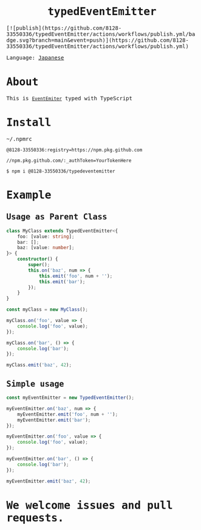 <samp>
<div align="center">

# typedEventEmitter

</div>
[![publish](https://github.com/8128-33550336/typedEventEmitter/actions/workflows/publish.yml/badge.svg?branch=main&event=push)](https://github.com/8128-33550336/typedEventEmitter/actions/workflows/publish.yml)

Language: [Japanese](./README-ja.md)

# About

This is [`EventEmiter`](https://nodejs.org/dist/latest-v18.x/docs/api/events.html#class-eventemitter) typed with TypeScript

# Install
~/.npmrc
```
@8128-33550336:registry=https://npm.pkg.github.com

//npm.pkg.github.com/:_authToken=YourTokenHere
```

```
$ npm i @8128-33550336/typedeventemitter

```

# Example

## Usage as Parent Class

```ts
class MyClass extends TypedEventEmitter<{
    foo: [value: string];
    bar: [];
    baz: [value: number];
}> {
    constructor() {
        super();
        this.on('baz', num => {
            this.emit('foo', num + '');
            this.emit('bar');
        });
    }
}

const myClass = new MyClass();

myClass.on('foo', value => {
    console.log('foo', value);
});

myClass.on('bar', () => {
    console.log('bar');
});

myClass.emit('baz', 42);
```

## Simple usage

```ts
const myEventEmitter = new TypedEventEmitter();

myEventEmitter.on('baz', num => {
    myEventEmitter.emit('foo', num + '');
    myEventEmitter.emit('bar');
});

myEventEmitter.on('foo', value => {
    console.log('foo', value);
});

myEventEmitter.on('bar', () => {
    console.log('bar');
});

myEventEmitter.emit('baz', 42);
```

# We welcome issues and pull requests.

</samp>

